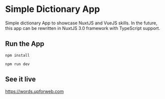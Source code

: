 # Simple Dictionary App

Simple dictionary App to showcase NuxtJS and VueJS skills.
In the future, this app can be rewritten in NuxtJS 3.0 framework with TypeScript support.

## Run the App

`npm install`

`npm run dev`

## See it live

https://words.upforweb.com
